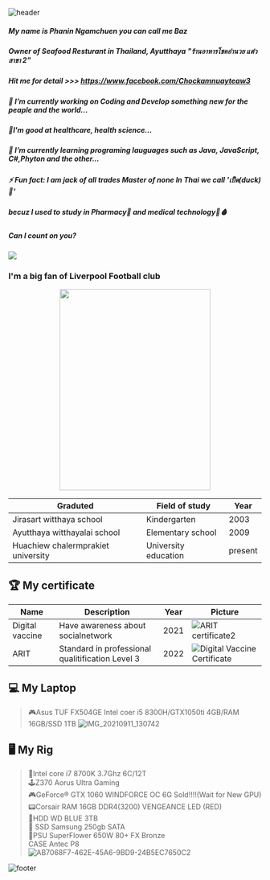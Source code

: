 ![header](https://capsule-render.vercel.app/api?type=wave&color=0:581845,100:FF5733&height=250&section=header&text=Hi%20There!%20Welcome&fontSize=90)
##### My name is Phanin Ngamchuen you can call me Baz
##### Owner of Seafood Resturant in Thailand, Ayutthaya "ร้านอาหารโชคอำนวย แต๋ว สาขา 2"  
##### Hit me for detail >>> https://www.facebook.com/Chockamnuayteaw3
##### 🔭 I’m currently working on Coding and Develop something new for the peaple and the world...  
##### :muscle:I'm good at healthcare, health science...
##### 🌱 I’m currently learning programing lauguages such as Java, JavaScript, C#,Phyton and the other...  
##### ⚡ Fun fact: I am jack of all trades Master of none In Thai we call 'เป็ด(duck)🦆'  
##### becuz I used to study in Pharmacy:pill: and medical technology:syringe::drop_of_blood:  	
##### Can I count on you?  
![](https://komarev.com/ghpvc/?username=your-github-username&color=red)  
### I'm a big fan of Liverpool Football club  


<p align="center">
  <img width="300" height="400" src="https://user-images.githubusercontent.com/88023631/161920755-dbc24076-b253-4be0-89f9-750de03edf56.jpg">
</p>

|  Graduted  |  Field of study  |  Year  | 
| ------------- | ------------- | ------------- |
|  Jirasart witthaya school  |  Kindergarten  |2003  |
|  Ayutthaya witthayalai school  |  Elementary school  |  2009  |
|  Huachiew chalermprakiet university  |  University education  |  present  |      

## :trophy:	My certificate 
|  Name  |  Description  |  Year  |  Picture  |
| ------------- | ------------- | ------------- | ------------- |
|  Digital vaccine  |  Have awareness about socialnetwork  |  2021  |  ![ARIT certificate2](https://user-images.githubusercontent.com/88023631/161981497-06f876af-531e-4b4e-a0d0-72859ffbf2ae.png)  |
|  ARIT  |  Standard in professional qualitification Level 3  |  2022  |  ![Digital Vaccine Certificate](https://user-images.githubusercontent.com/88023631/161981930-51aa3512-a43c-4799-a592-e91fd7190d7d.png)  |




## 💻 My Laptop
> 🎮Asus TUF FX504GE Intel coer i5 8300H/GTX1050ti 4GB/RAM 16GB/SSD 1TB
![IMG_20210911_130742](https://user-images.githubusercontent.com/88023631/161929310-55a8f4b6-4958-40d2-af82-b636c04772ba.jpg)  
## 🖥️ My Rig  
> 🧠Intel core i7 8700K 3.7Ghz 6C/12T  
> 🕹️Z370 Aorus Ultra Gaming  
> 🎮GeForce® GTX 1060 WINDFORCE OC 6G Sold!!!!(Wait for New GPU)  
> 📟Corsair RAM 16GB DDR4(3200) VENGEANCE LED (RED)  
> 🧩HDD WD BLUE 3TB  
> 🎰	SSD Samsung 250gb SATA  
> 🔋PSU SuperFlower 650W 80+ FX Bronze  
> CASE Antec P8  
![AB7068F7-462E-45A6-9BD9-24B5EC7650C2](https://user-images.githubusercontent.com/88023631/161930939-aef9602c-0050-41b6-867f-3c5e93fa366b.jpeg)

![footer](https://capsule-render.vercel.app/api?section=footer&type=wave&color=0:581845,100:FF5733&height=250&fontSize=90)


<!--
**ZibomiN/ZibomIN** is a ✨ _special_ ✨ repository because its `README.md` (this file) appears on your GitHub profile.

Here are some ideas to get you started:

- My name is Phanin Ngamchuen you can call me Baz
🔭 I’m currently working on Coding and Develop something
- 🌱 I’m currently learning ...
- 👯 I’m looking to collaborate on ...
- 🤔 I’m looking for help with ...
- 💬 Ask me about ...
- 📫 How to reach me: ...
- 😄 Pronouns: ...
- ⚡ Fun fact: ...
-->
